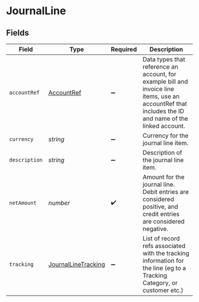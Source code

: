 # JournalLine


## Fields

| Field                                                                                                                                                 | Type                                                                                                                                                  | Required                                                                                                                                              | Description                                                                                                                                           |
| ----------------------------------------------------------------------------------------------------------------------------------------------------- | ----------------------------------------------------------------------------------------------------------------------------------------------------- | ----------------------------------------------------------------------------------------------------------------------------------------------------- | ----------------------------------------------------------------------------------------------------------------------------------------------------- |
| `accountRef`                                                                                                                                          | [AccountRef](../../models/shared/accountref.md)                                                                                                       | :heavy_minus_sign:                                                                                                                                    | Data types that reference an account, for example bill and invoice line items, use an accountRef that includes the ID and name of the linked account. |
| `currency`                                                                                                                                            | *string*                                                                                                                                              | :heavy_minus_sign:                                                                                                                                    | Currency for the journal line item.                                                                                                                   |
| `description`                                                                                                                                         | *string*                                                                                                                                              | :heavy_minus_sign:                                                                                                                                    | Description of the journal line item.                                                                                                                 |
| `netAmount`                                                                                                                                           | *number*                                                                                                                                              | :heavy_check_mark:                                                                                                                                    | Amount for the journal line. Debit entries are considered positive, and credit entries are considered negative.                                       |
| `tracking`                                                                                                                                            | [JournalLineTracking](../../models/shared/journallinetracking.md)                                                                                     | :heavy_minus_sign:                                                                                                                                    | List of record refs associated with the tracking information for the line (eg to a Tracking Category, or customer etc.)                               |